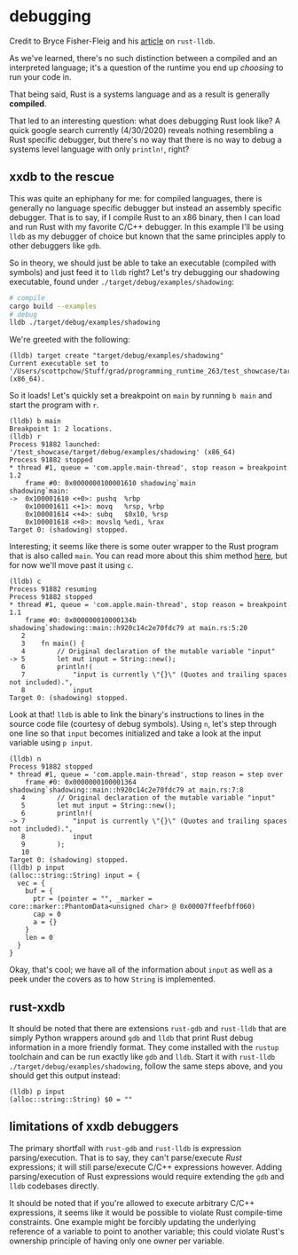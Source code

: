 # debugging

Credit to Bryce Fisher-Fleig and his [article](http://bryce.fisher-fleig.org/blog/debugging-rust-programs-with-lldb/index.html) on `rust-lldb`.

As we've learned, there's no such distinction between a compiled and an interpreted language; it's a question of the runtime you end up _choosing_ to run your code in.

That being said, Rust is a systems language and as a result is generally **compiled**.

That led to an interesting question: what does debugging Rust look like? A quick google search currently (4/30/2020) reveals nothing resembling a Rust specific debugger, but there's no way that there is no way to debug a systems level language with only `println!`, right?

## xxdb to the rescue

This was quite an ephiphany for me: for compiled languages, there is generally no language specific debugger but instead an assembly specific debugger. That is to say, if I compile Rust to an x86 binary, then I can load and run Rust with my favorite C/C++ debugger. In this example I'll be using `lldb` as my debugger of choice but known that the same principles apply to other debuggers like `gdb`.

So in theory, we should just be able to take an executable (compiled with symbols) and just feed it to `lldb` right? Let's try debugging our shadowing executable, found under `./target/debug/examples/shadowing`:

```bash
# compile
cargo build --examples
# debug
lldb ./target/debug/examples/shadowing
```

We're greeted with the following:

```
(lldb) target create "target/debug/examples/shadowing"
Current executable set to '/Users/scottpchow/Stuff/grad/programming_runtime_263/test_showcase/target/debug/examples/shadowing' (x86_64).
```

So it loads! Let's quickly set a breakpoint on `main` by running `b main` and start the program with `r`.

```
(lldb) b main
Breakpoint 1: 2 locations.
(lldb) r
Process 91882 launched: '/test_showcase/target/debug/examples/shadowing' (x86_64)
Process 91882 stopped
* thread #1, queue = 'com.apple.main-thread', stop reason = breakpoint 1.2
    frame #0: 0x0000000100001610 shadowing`main
shadowing`main:
->  0x100001610 <+0>: pushq  %rbp
    0x100001611 <+1>: movq   %rsp, %rbp
    0x100001614 <+4>: subq   $0x10, %rsp
    0x100001618 <+8>: movslq %edi, %rax
Target 0: (shadowing) stopped.
```

Interesting; it seems like there is some outer wrapper to the Rust program that is also called `main`. You can read more about this shim method [here](https://stackoverflow.com/questions/38416394/unable-to-set-a-breakpoint-on-main-while-debugging-a-program-compiled-with-rust), but for now we'll move past it using `c`.

```
(lldb) c
Process 91882 resuming
Process 91882 stopped
* thread #1, queue = 'com.apple.main-thread', stop reason = breakpoint 1.1
    frame #0: 0x000000010000134b shadowing`shadowing::main::h920c14c2e70fdc79 at main.rs:5:20
   2
   3    fn main() {
   4        // Original declaration of the mutable variable "input"
-> 5        let mut input = String::new();
   6        println!(
   7            "input is currently \"{}\" (Quotes and trailing spaces not included).",
   8            input
Target 0: (shadowing) stopped.
```

Look at that! `lldb` is able to link the binary's instructions to lines in the source code file (courtesy of debug symbols). Using `n`, let's step through one line so that `input` becomes initialized and take a look at the input variable using `p input`.

```
(lldb) n
Process 91882 stopped
* thread #1, queue = 'com.apple.main-thread', stop reason = step over
    frame #0: 0x0000000100001364 shadowing`shadowing::main::h920c14c2e70fdc79 at main.rs:7:8
   4        // Original declaration of the mutable variable "input"
   5        let mut input = String::new();
   6        println!(
-> 7            "input is currently \"{}\" (Quotes and trailing spaces not included).",
   8            input
   9        );
   10
Target 0: (shadowing) stopped.
(lldb) p input
(alloc::string::String) input = {
  vec = {
    buf = {
      ptr = (pointer = "", _marker = core::marker::PhantomData<unsigned char> @ 0x00007ffeefbff060)
      cap = 0
      a = {}
    }
    len = 0
  }
}
```

Okay, that's cool; we have all of the information about `input` as well as a peek under the covers as to how `String` is implemented.

## rust-xxdb

It should be noted that there are extensions `rust-gdb` and `rust-lldb` that are simply Python wrappers around `gdb` and `lldb` that print Rust debug information in a more friendly format. They come installed with the `rustup` toolchain and can be run exactly like `gdb` and `lldb`. Start it with `rust-lldb ./target/debug/examples/shadowing`, follow the same steps above, and you should get this output instead:

```
(lldb) p input
(alloc::string::String) $0 = ""
```

## limitations of xxdb debuggers

The primary shortfall with `rust-gdb` and `rust-lldb` is expression parsing/execution. That is to say, they can't parse/execute _Rust_ expressions; it will still parse/execute C/C++ expressions however. Adding parsing/execution of Rust expressions would require extending the `gdb` and `lldb` codebases directly.

It should be noted that if you're allowed to execute arbitrary C/C++ expressions, it seems like it would be possible to violate Rust compile-time constraints. One example might be forcibly updating the underlying reference of a variable to point to another variable; this could violate Rust's ownership principle of having only one owner per variable.
